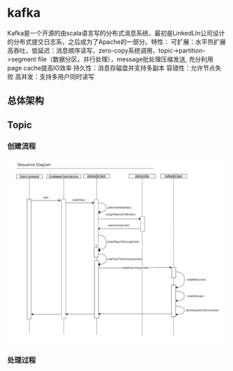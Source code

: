 # kafka
Kafka是一个开源的由scala语言写的分布式消息系统，最初是LinkedLIn公司设计的分布式提交日志系，之后成为了Apache的一部分。特性：
可扩展：水平热扩展
高吞吐，低延迟：消息顺序读写，zero-copy系统调用，topic->partition->segment file（数据分区，并行处理），message批处理压缩发送, 充分利用page cache提高IO效率
持久性：消息存磁盘并支持多副本
容错性：允许节点失败
高并发：支持多用户同时读写
## 总体架构


## Topic

### 创建流程
![Create Topic](https://github.com/XuanZhouGit/kafka/blob/master/CreateTopicFlow.JPG)
### 处理过程

